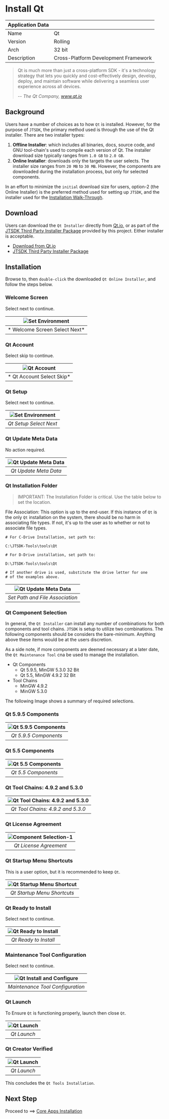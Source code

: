 # Install Qt

| Application Data ||
| ---| --- |
| Name        | Qt  |
| Version     | Rolling |
| Arch        | 32 bit |
| Description | Cross-Platform Development Framework |

> Qt is much more than just a cross-platform SDK - it's a technology strategy
> that lets you quickly and cost-effectively design, develop, deploy, and 
> maintain software while delivering a seamless user experience across all
> devices.
>
> -- *The Qt Company, www.qt.io*

## Background

Users have a number of choices as to how `Qt` is installed. However, for the
purpose of `JTSDK`, the primary method used is through the use of the Qt
installer. There are two installer types:

1. **Offline Installer**: which includes all binaries, docs, source code, and GNU
tool-chain's used to compile each version of Qt. The installer download size
typically ranges from `1.0 GB` to `2.0 GB`.
2. **Online Installer**: downloads only the targets the user selects. The
installer size ranges from `20 MB` to `30 MB`. However, the components are
downloaded during the installation process, but only for selected components.

In an effort to minimize the `initial` download size for users, option-2 
(the Online Installer) is the preferred method used for setting up `JTSDK`, and
the installer used for the [Installation Walk-Through](#installation).

## Download

Users can download the `Qt Installer` directly from
[Qt.io](https://download.qt.io/official_releases/online_installers/qt-unified-windows-x86-online.exe.mirrorlist),
or as part of the [JTSDK Third Party Installer Package](https://sourceforge.net/projects/jtsdk/files/win32/3.0.0/release/)
provided by this project. Either installer is acceptable.

- [Download from Qt.io](https://download.qt.io/official_releases/online_installers/qt-unified-windows-x86-online.exe.mirrorlist)
- [JTSDK Third Party Installer Package](https://sourceforge.net/projects/jtsdk/files/win32/3.0.0/release/)

## Installation

Browse to, then `double-click` the downloaded `Qt Online Installer`, and follow
the steps below.

### Welcome Screen

Select next to continue.

| ![Set Environment](images/qt/qt.1.PNG?raw=true) |
|:--:|
| * Welcome Screen Select Next* |

### Qt Account

Select skip to continue.

| ![Qt Account](images/qt/qt.2.PNG?raw=true) |
|:--:|
| * Qt Account Select Skip* |

### Qt Setup

Select next to continue.

| ![Set Environment](images/qt/qt.3.PNG?raw=true) |
|:--:|
| *Qt Setup Select Next* |

### Qt Update Meta Data

No action required.

| ![Qt Update Meta Data](images/qt/qt.4.PNG?raw=true) |
|:--:|
| *Qt Update Meta Data* |

### Qt Installation Folder

>IMPORTANT: The Installation Folder is critical. Use the table below to set the location.

File Association: This option is up to the end-user. If this instance of `Qt`
is the only `Qt` installation on the system, there should be no harm in
associating file types. If not, it's up to the user as to whether or not to
associate file types.

``` shell
# For C-Drive Installation, set path to:

C:\JTSDK-Tools\tools\Qt

# For D-Drive installation, set path to:

D:\JTSDK-Tools\tools\Qt

# If another drive is used, substitute the drive letter for one
# of the examples above.
```

| ![Qt Update Meta Data](images/qt/qt.6.PNG?raw=true) |
|:--:|
| *Set Path and File Association* |

### Qt Component Selection

In general, the `Qt Installer` can install any number of combinations for both
components and tool chains. `JTSDK` is setup to utilize two combinations. The
following components should be considers the bare-minimum. Anything above these
items would be at the users discretion.

As a side note, if more components are deemed necessary at a later date, the
`Qt Maintenance Tool` cna be used to manage the installation.

- Qt Components
  - Qt 5.9.5, MinGW 5.3.0 32 Bit
  - Qt 5.5, MinGW 4.9.2 32 Bit
- Tool Chains
  - MinGW 4.9.2
  - MinGW 5.3.0

The following Image shows a summary of required selections.

### Qt 5.9.5 Components

| ![Qt 5.9.5 Components](images/qt/qt.7.1.PNG?raw=true) |
|:--:|
| *Qt 5.9.5 Components* |

### Qt 5.5 Components

| ![Qt 5.5 Components](images/qt/qt.7.2.PNG?raw=true) |
|:--:|
| *Qt 5.5 Components* |

### Qt Tool Chains: 4.9.2 and 5.3.0

| ![Qt Tool Chains: 4.9.2 and 5.3.0](images/qt/qt.7.3.PNG?raw=true) |
|:--:|
| *Qt Tool Chains: 4.9.2 and 5.3.0* |

### Qt License Agreement

| ![Component Selection-1](images/qt/qt.8.PNG?raw=true) |
|:--:|
| *Qt License Agreement* |

### Qt Startup Menu Shortcuts

This is a user option, but it is recommended to keep `Qt`.

| ![Qt Startup Menu Shortcut](images/qt/qt.9.PNG?raw=true) |
|:--:|
| *Qt Startup Menu Shortcuts* |

### Qt Ready to Install

Select next to continue.

| ![Qt Ready to Install](images/qt/qt.10.PNG?raw=true) |
|:--:|
| *Qt Ready to Install* |

### Maintenance Tool Configuration

Select next to continue.

| ![Qt Install and Configure](images/qt/qt.13.PNG?raw=true) |
|:--:|
| *Maintenance Tool Configuration* |

### Qt Launch

To Ensure `Qt` is functioning properly, launch then close `Qt`.

| ![Qt Launch](images/qt/qt.14.PNG?raw=true) | 
|:--:| 
| *Qt Launch* |

### Qt Creator Verified

| ![Qt Launch](images/qt/qt.15.PNG?raw=true) |
|:--:|
| *Qt Launch* |

This concludes the `Qt Tools Installation`.

## Next Step

Proceed to ==> [Core Apps Installation](Install-Core-Apps.md)
